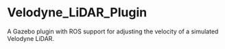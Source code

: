# Velodyne_LiDAR_Plugin
A Gazebo plugin with ROS support for adjusting the velocity of a simulated Velodyne LiDAR.
